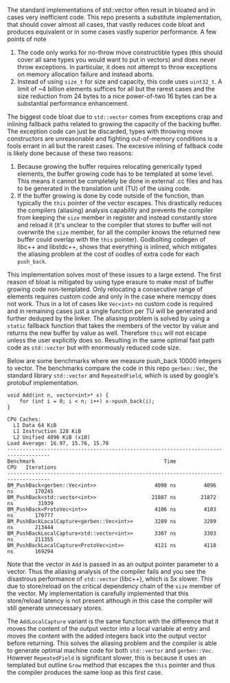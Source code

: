 The standard implementations of std::vector often result in bloated and in cases very inefficient code. This repo presents a substitute implementation, that should cover almost all cases, that vastly reduces code bloat and produces equivalent or in some cases vastly superior performance. A few points of note
1) The code only works for no-throw move constructible types (this should cover all sane types you would want to put in vectors) and does never throw exceptions. In particular, it does not attempt to throw exceptions on memory allocation failure and instead aborts.
2) Instead of using `size_t` for size and capacity, this code uses `uint32_t`. A limit of ~4 billion elements suffices for all but the rarest cases and the size reduction from 24 bytes to a nice power-of-two 16 bytes can be a substantial performance enhancement.

The biggest code bloat due to `std::vector` comes from exceptions crap and inlining fallback paths related to growing the capacity of the backing buffer. The exception code can just be discarded, types with throwing move constructors are unreasonable and fighting out-of-memory conditions is a fools errant in all but the rarest cases. The excesive inlining of fallback code is likely done because of these two reasons: 
1) Because growing the buffer requires relocating generically typed elements, the buffer growing code has to be templated at some level. This means it cannot be completely be done in external .cc files and has to be generated in the translation unit (TU) of the using code.
2) If the buffer growing is done by code outside of the function, than typically the `this` pointer of the vector escapes. This drastically reduces the compilers (aliasing) analysis capability and prevents the compiler from keeping the `size` member in register and instead constantly store and reload it (it's unclear to the compiler that stores to buffer will not overwrite the `size` member, for all the compiler knows the returned new buffer could overlap with the `this` pointer). Godbolting codegen of libc++ and libstdc++, shows that everything is inlined, which mitigates the aliasing problem at the cost of oodles of extra code for each `push_back`.

This implementation solves most of these issues to a large extend. The first reason of bloat is mitigated by using type erasure to make most of buffer growing code non-templated. Only relocating a consecutive range of elements requires custom code and only in the case where memcpy does not work. Thus in a lot of cases like `Vec<int>` no custom code is required and in remaining cases just a single function per TU will be generated and further deduped by the linker. The aliasing problem is solved by using a `static` fallback function that takes the members of the vector by value and returns the new buffer by value as well. Therefore `this` will not escape unless the user explicitly does so. Resulting in the same optimal fast path code as `std::vector` but with enormously reduced code size.

Below are some benchmarks where we measure push_back 10000 integers to vector. The benchmarks compare the code in this repo `gerben::Vec`, the standard library `std::vector` and `RepeatedField`, which is used by google's protobuf implementation.


```
void Add(int n, vector<int>* x) {
    for (int i = 0; i < n; i++) x->push_back(i);
}

CPU Caches:
  L1 Data 64 KiB
  L1 Instruction 128 KiB
  L2 Unified 4096 KiB (x10)
Load Average: 16.97, 15.76, 15.70
------------------------------------------------------------------------------------
Benchmark                                          Time             CPU   Iterations
------------------------------------------------------------------------------------
BM_PushBack<gerben::Vec<int>>                   4098 ns         4096 ns       170245
BM_PushBack<std::vector<int>>                  21887 ns        21872 ns        31939
BM_PushBack<ProtoVec<int>>                      4106 ns         4103 ns       170777
BM_PushBackLocalCapture<gerben::Vec<int>>       3289 ns         3289 ns       213444
BM_PushBackLocalCapture<std::vector<int>>       3307 ns         3303 ns       211355
BM_PushBackLocalCapture<ProtoVec<int>>          4121 ns         4118 ns       169294
```
Note that the vector in `Add` is passed in as an output pointer parameter to a vector. Thus the aliasing analysis of the compiler fails and you see the disastrous performance of `std::vector` (libc++), which is 5x slower. This due to store/reload on the critical dependency chain of the `size` member of the vector. My implementation is carefully implemented that this store/reload latency is not present although in this case the compiler will still generate unnecessary stores. 

The `AddLocalCapture` variant is the same function with the difference that it moves the content of the output vector into a local variable at entry and moves the content with the added integers back into the output vector before returning. This solves the aliasing problem and the compiler is able to generate optimal machine code for both `std::vector` and `gerben::Vec`. However `RepeatedField` is significant slower, this is because it uses an templated but outline `Grow` method that escapes the `this` pointer and thus the compiler produces the same loop as this first case.


